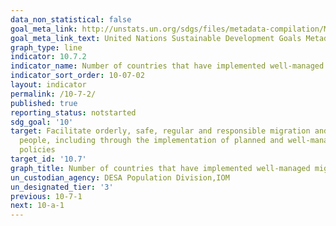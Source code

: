 ```yaml
---
data_non_statistical: false
goal_meta_link: http://unstats.un.org/sdgs/files/metadata-compilation/Metadata-Goal-10.pdf
goal_meta_link_text: United Nations Sustainable Development Goals Metadata (pdf 564kB)
graph_type: line
indicator: 10.7.2
indicator_name: Number of countries that have implemented well-managed migration policies
indicator_sort_order: 10-07-02
layout: indicator
permalink: /10-7-2/
published: true
reporting_status: notstarted
sdg_goal: '10'
target: Facilitate orderly, safe, regular and responsible migration and mobility of
  people, including through the implementation of planned and well-managed migration
  policies
target_id: '10.7'
graph_title: Number of countries that have implemented well-managed migration policies
un_custodian_agency: DESA Population Division,IOM
un_designated_tier: '3'
previous: 10-7-1
next: 10-a-1
---
```

